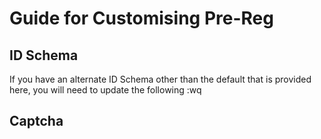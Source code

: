 # Guide for Customising Pre-Reg

## ID Schema  
If you have an alternate ID Schema other than the default that is provided here, you will need to update the following :wq


## Captcha
